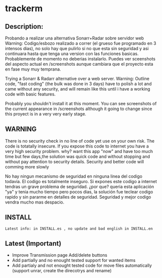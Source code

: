 # trackerm

## Description: 

Probando a realizar una alternativa Sonarr+Radar sobre servidor web
Warning: Codigo/esbozo realizado a correr (el grueso fue programado  en 3 intensos dias), no solo hay que pulirlo si no que esta sin seguridad y
asi continuara hasta que tenga una version con las funciones basicas.
Probablemente de momento no deberias instalarlo.
Puedes ver sceenshots del aspecto actual en /screenshots aunque cambiara que el proyecto esta en fase muy muy temprana.

Trying a Sonarr & Radarr alternative over a web server.
Warning: Outline code, "fast coding" (the bulk was done in 3 days) have to polish a lot and came without any security, and 
will remain like this until i have a working code with basic features.

Probably you shouldn't install it at this moment.
You can see screenshots of the current appearance in /screenshots although it going to change since this proyect is in a very very early stage.


## WARNING

There is no security check in no line of code yet use on your own risk. The code is totatally insecure. 
If you expose this code to internet you have a very high security problem. why? want this app "now" and 
have too much time but few days,the solution was quick code and without stopping and without pay attention
to security  details. 
Security and better code will comming more slowly

No hay ningun mecanismo de seguridad en ninguna linea del codigo todavia. El codigo es totalmente inseguro. 
Si expones este codigo a internet tendras un grave problema de seguridad. ¿por que? queria esta aplicación 
"ya" y tenia mucho tiempo pero pocos dias, la solución fue teclear codigo rapido y sin pararme en detalles 
de seguridad.
Seguridad y mejor codigo vendra mucho mas despacio.


## INSTALL

    Latest info: in INSTALL.es , no update and bad english in INSTALL.en

## Latest (Important)

* Improve Transmission page Add/delete buttons
* Add partially and no enought tested support for wanted items
* Add partialy and not enought tested code for move files automatically (support unrar, create the direcotrys and rename)